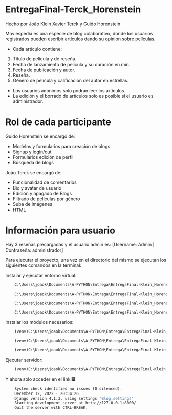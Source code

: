 # EntregaFinal-Terck_Horenstein
Hecho por João Klein Xavier Terck y Guido Horenstein

Moviespedia es una espécie de blog colaborativo, donde los usuarios registrados pueden escribir artículos dando su opinión sobre películas.
- Cada artículo contiene:
1. Título de película y de reseña.
2. Fecha de lanzamiento de película y su duración en min.
3. Fecha de publicación y autor.
4. Reseña.
5. Género de película y calificación del autor en estrellas.
- Los usuarios anónimos solo podrán leer los artículos.
- La edición y el borrado de artículos solo es posible si el usuario es administrador. 

# Rol de cada participante
Guido Horenstein se encargó de:
- Modelos y formularios para creación de blogs
- Signup y login/out
- Formularios edición de perfil
- Búsqueda de blogs

João Terck se encargó de:
- Funcionalidad de comentarios
- Bio y avatar de usuario
- Edición y apagado de Blogs
- Filtrado de películas por género
- Suba de imágenes
- HTML


# Información para usuario
Hay 3 reseñas precargadas y el usuario admin es: [Username: Admin | Contraseña: administrador]

Para ejecutar el proyecto, una vez en el directorio del mismo se ejecutan los siguientes comandos en la terminal:

Instalar y ejecutar entorno virtual:

```bash
    C:\Users\joaok\Documents\A-PYTHON\Entrega\EntregaFinal-Klein_Horenstein> pip install virtualenv
```
```bash
    C:\Users\joaok\Documents\A-PYTHON\Entrega\EntregaFinal-Klein_Horenstein> python -m virtualenv venv
```
```bash
    C:\Users\joaok\Documents\A-PYTHON\Entrega\EntregaFinal-Klein_Horenstein> venv/Scripts/activate
```
```bash
    C:\Users\joaok\Documents\A-PYTHON\Entrega\EntregaFinal-Klein_Horenstein> cd Blog
```

Instalar los módulos necesarios:
```bash
    (venv)C:\Users\joaok\Documents\A-PYTHON\Entrega\EntregaFinal-Klein_Horenstein\Blog> pip install Django
```
```bash
    (venv)C:\Users\joaok\Documents\A-PYTHON\Entrega\EntregaFinal-Klein_Horenstein\Blog> pip install Pillow
```
```bash
    (venv)C:\Users\joaok\Documents\A-PYTHON\Entrega\EntregaFinal-Klein_Horenstein\Blog> pip install django-ckeditor
```

Ejecutar servidor:
```bash
    (venv)C:\Users\joaok\Documents\A-PYTHON\Entrega\EntregaFinal-Klein_Horenstein\Blog> python manage.py runserver
```

Y ahora solo acceder en el link :fireworks:
```bash
    System check identified no issues (0 silenced).
    December 12, 2022 - 20:54:26
    Django version 4.1.3, using settings 'Blog.settings'
    Starting development server at http://127.0.0.1:8000/
    Quit the server with CTRL-BREAK.
```
